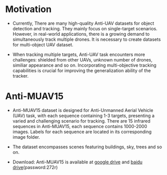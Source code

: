 # Motivation
- Currently, There are many high-quality Anti-UAV datasets for object detection and tracking. They mainly focus on single-target scenarios. However, in real-world applications, there is a growing demand to simultaneously track multiple drones. It is necessary to create datasets for multi-object UAV dataset. 

- When tracking multiple targets, Anti-UAV task encounters more challenges: shielded from other UAVs, unknown number of drones, similiar appearance and so on. Incorporating multi-objective tracking capabilities is crucial for improving the generalization ability of the tracker.

# Anti-MUAV15
- Anti-MUAV15 dataset is designed for Anti-Unmanned Aerial Vehicle (UAV) task, with each sequence containing 1-3 targets, presenting a varied and challenging scenario for tracking.
There are 15 infrared sequences in Anti-MUAV15, each sequence contains 1000-2000 images. Labels for each sequence are located in its corresponding image folder.

- The dataset encompasses scenes featuring buildings, sky, trees and so on.

- Download: Anti-MUAV15 is available at [google drive](https://drive.google.com/file/d/1S_s5m5kbix_ynVTLtfzkanLgHkFmp6Nu/view?usp=drive_link) and [baidu drive](https://pan.baidu.com/s/1X1BM-9BeMDe3eAJvuCntKw)(password:272r) 










